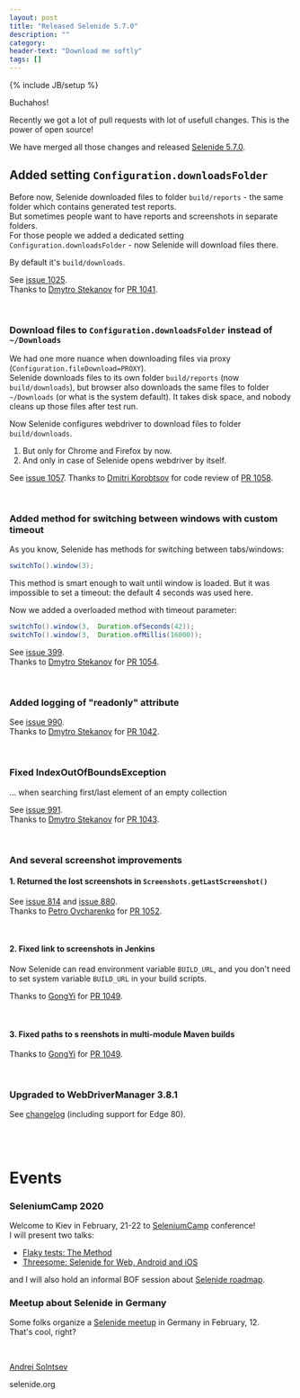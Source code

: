 ```yaml
---
layout: post
title: "Released Selenide 5.7.0"
description: ""
category:
header-text: "Download me softly"
tags: []
---
```

{% include JB/setup %}

Buchahos!

Recently we got a lot of pull requests with lot of usefull changes. This is the power of open source!

We have merged all those changes and released [Selenide 5.7.0](https://github.com/selenide/selenide/milestone/89?closed=1).


## Added setting `Configuration.downloadsFolder`

Before now, Selenide downloaded files to folder `build/reports` - the same folder which contains generated test reports.    
But sometimes people want to have reports and screenshots in separate folders.  
For those people we added a dedicated setting `Configuration.downloadsFolder` - now Selenide will download files there.

By default it's `build/downloads`.

See [issue 1025](https://github.com/selenide/selenide/issues/1025).  
Thanks to [Dmytro Stekanov](https://github.com/dstekanov) for [PR 1041](https://github.com/selenide/selenide/pull/1041).

<br/>

### Download files to `Configuration.downloadsFolder` instead of `~/Downloads`

We had one more nuance when downloading files via proxy (`Configuration.fileDownload=PROXY`).    
Selenide downloads files to its own folder `build/reports` (now `build/downloads`), but browser also downloads the same 
 files to folder `~/Downloads` (or what is the system default). It takes disk space, and nobody cleans up those files after test run. 

Now Selenide configures webdriver to download files to folder `build/downloads`.
1. But only for Chrome and Firefox by now.
2. And only in case of Selenide opens webdriver by itself. 

See [issue 1057](https://github.com/selenide/selenide/issues/1057).
Thanks to [Dmitri Korobtsov](https://github.com/dkorobtsov) for code review of [PR 1058](https://github.com/selenide/selenide/pull/1058).

 
<br/>

### Added method for switching between windows with custom timeout

As you know, Selenide has methods for switching between tabs/windows:

```java
switchTo().window(3);
```

This method is smart enough to wait until window is loaded. But it was impossible to set a timeout: the default 4 seconds was used here.  

Now we added a overloaded method with timeout parameter:

```java
switchTo().window(3,  Duration.ofSeconds(42));
switchTo().window(3,  Duration.ofMillis(16000));
```

See [issue 399](https://github.com/selenide/selenide/issues/399).  
Thanks to [Dmytro Stekanov](https://github.com/dstekanov) for [PR 1054](https://github.com/selenide/selenide/pull/1054).
 
<br/> 

### Added logging of "readonly" attribute

See [issue 990](https://github.com/selenide/selenide/issues/990).  
Thanks to [Dmytro Stekanov](https://github.com/dstekanov) for [PR 1042](https://github.com/selenide/selenide/pull/1042).
 
<br/> 

### Fixed IndexOutOfBoundsException 

... when searching first/last element of an empty collection

See [issue 991](https://github.com/selenide/selenide/issues/991).  
Thanks to [Dmytro Stekanov](https://github.com/dstekanov) for [PR 1043](https://github.com/selenide/selenide/pull/1043).
 
<br/> 

### And several screenshot improvements
#### 1. Returned the lost screenshots in `Screenshots.getLastScreenshot()`

See [issue 814](https://github.com/selenide/selenide/issues/814) and [issue 880](https://github.com/selenide/selenide/issues/880).    
Thanks to [Petro Ovcharenko](https://github.com/petroOv-PDFfiller) for [PR 1052](https://github.com/selenide/selenide/pull/1052).

<br/> 
 
#### 2. Fixed link to screenshots in Jenkins
Now Selenide can read environment variable `BUILD_URL`, and you don't need to set system variable `BUILD_URL` in your build scripts.  
    
Thanks to [GongYi](https://github.com/GongYi) for [PR 1049](https://github.com/selenide/selenide/pull/1049).

<br/> 
 
#### 3. Fixed paths to s reenshots in multi-module Maven builds
Thanks to [GongYi](https://github.com/GongYi) for [PR 1049](https://github.com/selenide/selenide/pull/1049).

<br/> 

### Upgraded to WebDriverManager 3.8.1

See [changelog](https://github.com/bonigarcia/webdrivermanager/compare/webdrivermanager-3.8.1...master) (including support for Edge 80).

<br/> 
<br/> 

# Events

### SeleniumCamp 2020

Welcome to Kiev in February, 21-22 to [SeleniumCamp](https://seleniumcamp.com/program/) conference!    
I will present two talks:
* [Flaky tests: The Method](https://seleniumcamp.com/talk/flaky-tests-method/)
* [Threesome: Selenide for Web, Android and iOS](https://seleniumcamp.com/talk/selenide-for-web-android-and-ios/)

and I will also hold an informal BOF session about [Selenide roadmap](https://seleniumcamp.com/talk/bof-glorious-past-and-promising-future-of-selenide/).  

### Meetup about Selenide in Germany

Some folks organize a [Selenide meetup](https://stugrm.de/stugrm-meetups/) in Germany in February, 12.  
That's cool, right?

<br>

[Andrei Solntsev](http://asolntsev.github.io/)

selenide.org

